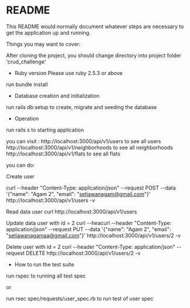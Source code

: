 # README

This README would normally document whatever steps are necessary to get the
application up and running.

Things you may want to cover:

After cloning the project, you should change directory into project folder 'crud_challenge'


* Ruby version
Please use ruby 2.5.3 or above 

run bundle install

* Database creation and initialization

run rails db:setup to create, migrate and seeding the database

* Operation

run rails s to starting application

you can visit :
http://localhost:3000/api/v1/users to see all users
http://localhost:3000/api/v1/neighborhoods to see all neighborhoods
http://localhost:3000/api/v1/flats to see all flats

you can do:

Create user

curl --header "Content-Type: application/json" --request POST --data '{"name": "Agam 2", "email": "setiawanagam@gmail.com"}' http://localhost:3000/api/v1/users -v 


Read data user
curl http://localhost:3000/api/v1/users

Update data user with id = 2
curl --heacurl --header "Content-Type: application/json" --request PUT --data '{"name": "Agam 2", "email": "setiawanagamaa@gmail.com"}' http://localhost:3000/api/v1/users/2 -v

Delete user with id = 2
curl --header "Content-Type: application/json" --request DELETE http://localhost:3000/api/v1/users/2 -v 

* How to run the test suite

run rspec to running all test spec

or

run rsec spec/requests/user_spec.rb to run test of user spec 